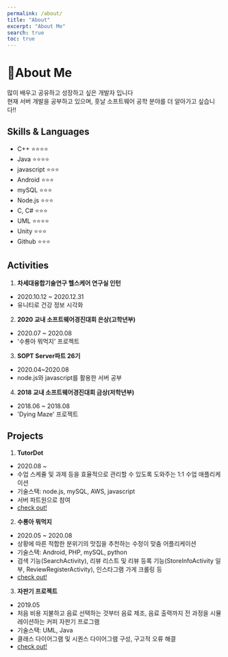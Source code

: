 ```yaml
---
permalink: /about/
title: "About"
excerpt: "About Me"
search: true
toc: true
---
```

# 👀About Me
많이 배우고 공유하고 성장하고 싶은 개발자 입니다<br>
현재 서버 개발을 공부하고 있으며, 훗날 소프트웨어 공학 분야를 더 알아가고 싶습니다‼

## Skills & Languages
- C++ ⭐⭐⭐⭐
- Java ⭐⭐⭐⭐
- javascript ⭐⭐⭐
- Android ⭐⭐⭐
- mySQL ⭐⭐⭐
- Node.js ⭐⭐⭐
- C, C# ⭐⭐⭐
- UML ⭐⭐⭐⭐
- Unity ⭐⭐⭐
- Github ⭐⭐⭐

## Activities
1. **차세대융합기술연구 헬스케어 연구실 인턴**
- 2020.10.12 ~ 2020.12.31
- 유니티로 건강 정보 시각화

2. **2020 교내 소프트웨어경진대회 은상(고학년부)**
- 2020.07 ~ 2020.08
- '수룡아 뭐먹지' 프로젝트

3. **SOPT Server파트 26기**
- 2020.04~2020.08
- node.js와 javascript를 활용한 서버 공부

4. **2018 교내 소프트웨어경진대회 금상(저학년부)**
- 2018.06 ~ 2018.08
- 'Dying Maze' 프로젝트

## Projects
1. **TutorDot**
- 2020.08 ~
- 수업 스케쥴 및 과제 등을 효율적으로 관리할 수 있도록 도와주는 1:1 수업 애플리케이션
- 기술스택: node.js, mySQL, AWS, javascript
- 서버 파트원으로 참여
- [check out!](https://github.com/TutorDot/TutorDot_SERVER)

2. **수룡아 뭐먹지**
- 2020.05 ~ 2020.08
- 상황에 따른 적합한 분위기의 맛집을 추천하는 수정이 맞춤 어플리케이션
- 기술스택: Android, PHP, mySQL, python
- 검색 기능(SearchActivity), 리뷰 리스트 및 리뷰 등록 기능(StoreInfoActivity 일부, ReviewRegisterActivity), 인스타그램 가게 크롤링 등
- [check out!](https://github.com/dldbdud314/2020-ss-software-contest)

3. **자판기 프로젝트**
- 2019.05
- 처음 비용 지불하고 음료 선택하는 것부터 음료 제조, 음료 출력까지 전 과정을 시뮬레이션하는 커피 자판기 프로그램
- 기술스택: UML, Java
- 클래스 다이어그램 및 시퀀스 다이어그램 구성, 구고적 오류 해결
- [check out!](https://github.com/dldbdud314/coffee-machine)
